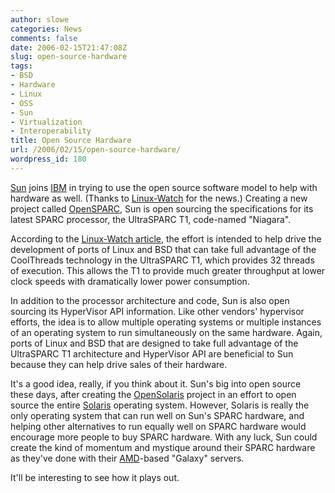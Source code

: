 ```yaml
---
author: slowe
categories: News
comments: false
date: 2006-02-15T21:47:08Z
slug: open-source-hardware
tags:
- BSD
- Hardware
- Linux
- OSS
- Sun
- Virtualization
- Interoperability
title: Open Source Hardware
url: /2006/02/15/open-source-hardware/
wordpress_id: 180
---
```


[Sun](http://www.sun.com/) joins [IBM](http://www.ibm.com/) in trying to use the open source software model to help with hardware as well. (Thanks to [Linux-Watch](http://www.linux-watch.com/) for the news.) Creating a new project called [OpenSPARC](http://opensparc.sunsource.net/nonav/index.html), Sun is open sourcing the specifications for its latest SPARC processor, the UltraSPARC T1, code-named "Niagara".

According to the [Linux-Watch article](http://www.linux-watch.com/news/NS6472325496.html), the effort is intended to help drive the development of ports of Linux and BSD that can take full advantage of the CoolThreads technology in the UltraSPARC T1, which provides 32 threads of execution. This allows the T1 to provide much greater throughput at lower clock speeds with dramatically lower power consumption.

In addition to the processor architecture and code, Sun is also open sourcing its HyperVisor API information. Like other vendors' hypervisor efforts, the idea is to allow multiple operating systems or multiple instances of an operating system to run simultaneously on the same hardware. Again, ports of Linux and BSD that are designed to take full advantage of the UltraSPARC T1 architecture and HyperVisor API are beneficial to Sun because they can help drive sales of their hardware.

It's a good idea, really, if you think about it. Sun's big into open source these days, after creating the [OpenSolaris](http://opensolaris.org/os/) project in an effort to open source the entire [Solaris](http://www.sun.com/software/solaris/) operating system. However, Solaris is really the only operating system that can run well on Sun's SPARC hardware, and helping other alternatives to run equally well on SPARC hardware would encourage more people to buy SPARC hardware. With any luck, Sun could create the kind of momentum and mystique around their SPARC hardware as they've done with their [AMD](http://www.amd.com/)-based "Galaxy" servers.

It'll be interesting to see how it plays out.
